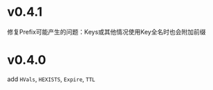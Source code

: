 v0.4.1
======

修复Prefix可能产生的问题：Keys或其他情况使用Key全名时也会附加前缀

v0.4.0
======

add `HVals`, `HEXISTS`, `Expire`, `TTL`
